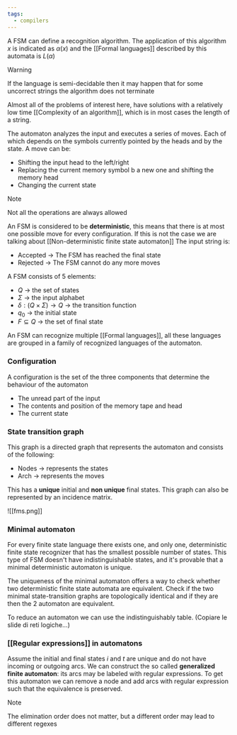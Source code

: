 ```yaml
---
tags:
  - compilers
---
```

A FSM can define a recognition algorithm. The application of this algorithm $x$ is indicated as $\alpha(x)$ and the [[Formal languages]] described by this automata is $L(\alpha)$

>[!warning]
>If the language is semi-decidable then it may happen that for some uncorrect strings the algorithm does not terminate 

Almost all of the problems of interest here, have solutions with a relatively low time [[Complexity of an algorithm]], which is in most cases the length of a string.

The automaton analyzes the input and executes a series of moves. Each of which depends on the symbols currently pointed by the heads and by the state. A move can be:
- Shifting the input head to the left/right
- Replacing the current memory symbol b a new one and shifting the memory head
- Changing the current state

>[!note]
>Not all the operations are always allowed

An FSM is considered to be **deterministic**, this means that there is at most one possible move for every configuration. If this is not the case we are talking about [[Non-deterministic finite state automaton]] The input string is:
- Accepted -> The FSM has reached the final state
- Rejected -> The FSM cannot do any more moves

A FSM consists of 5 elements:
- $Q$ -> the set of states
- $\Sigma$ -> the input alphabet
- $\delta:(Q\times\Sigma)\to Q$ -> the transition function
- $q_{0}$ -> the initial state
- $F \subseteq Q$ -> the set of final state

An FSM can recognize multiple [[Formal languages]], all these languages are grouped in a family of recognized languages of the automaton. 
### Configuration

A configuration is the set of the three components that determine the behaviour of the automaton 
- The unread part of the input
- The contents and position of the memory tape and head
- The current state
### State transition graph

This graph is a directed graph that represents the automaton and consists of the following:
- Nodes -> represents the states
- Arch -> represents the moves

This has a **unique** initial and **non unique** final states. This graph can also be represented by an incidence matrix.

![[fms.png]]

### Minimal automaton

For every finite state language there exists one, and only one, deterministic finite state recognizer that has the smallest possible number of states. This type of FSM doesn't have indistinguishable states, and it's provable that a minimal deterministic automaton is unique.

The uniqueness of the minimal automaton offers a way to check whether two deterministic finite state automata are equivalent. Check if the two minimal state-transition graphs are topologically
identical and if they are then the 2 automaton are equivalent.

To reduce an automaton we can use the indistinguishably table. (Copiare le slide di reti logiche...)
### [[Regular expressions]] in automatons

Assume the initial and final states $i$ and $t$ are unique and do not have incoming or outgoing arcs. We can construct the so called **generalized finite automaton**: its arcs may be labeled with regular expressions. To get this automaton we can remove a node and add arcs with regular expression such that the equivalence is preserved.

>[!note]
>The elimination order does not matter, but a different order may lead to different regexes

